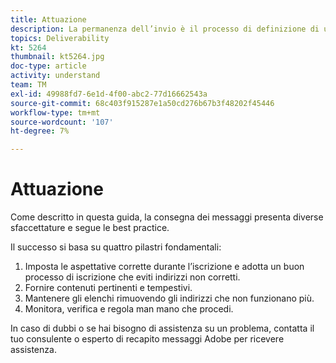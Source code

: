 ```yaml
---
title: Attuazione
description: La permanenza dell’invio è il processo di definizione di un volume e di una strategia di invio coerenti al fine di mantenere la reputazione dell’ISP.
topics: Deliverability
kt: 5264
thumbnail: kt5264.jpg
doc-type: article
activity: understand
team: TM
exl-id: 49988fd7-6e1d-4f00-abc2-77d16662543a
source-git-commit: 68c403f915287e1a50cd276b67b3f48202f45446
workflow-type: tm+mt
source-wordcount: '107'
ht-degree: 7%

---
```


# Attuazione

Come descritto in questa guida, la consegna dei messaggi presenta diverse sfaccettature e segue le best practice.

Il successo si basa su quattro pilastri fondamentali:

1. Imposta le aspettative corrette durante l’iscrizione e adotta un buon processo di iscrizione che eviti indirizzi non corretti.
2. Fornire contenuti pertinenti e tempestivi.
3. Mantenere gli elenchi rimuovendo gli indirizzi che non funzionano più.
4. Monitora, verifica e regola man mano che procedi.

In caso di dubbi o se hai bisogno di assistenza su un problema, contatta il tuo consulente o esperto di recapito messaggi Adobe per ricevere assistenza.
